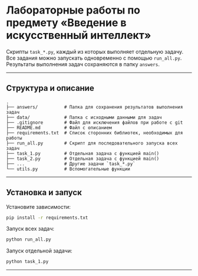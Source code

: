 # Лабораторные работы по предмету «Введение в искусственный интеллект»

Скрипты `task_*.py`, каждый из которых выполняет отдельную задачу. Все задания можно запускать одновременно с помощью `run_all.py`. Результаты выполнения задач сохраняются в папку `answers`.

---

## Структура и описание

```
.
├── answers/          # Папка для сохранения результатов выполнения задач
├── data/             # Папка с исходными данными для задач
├── .gitignore        # Файл для исключения файлов при работе с git
├── README.md         # Файл с описанием
├── requirements.txt  # Список сторонних библиотек, необходимых для работы
├── run_all.py        # Скрипт для последовательного запуска всех задач
├── task_1.py         # Отдельная задача с функцией main()
├── task_2.py         # Отдельная задача с функцией main()
├── ...               # Другие задачи `task_*.py`
└── utils.py          # Вспомогательные функции
```

---

## Установка и запуск

Установите зависимости:

```bash
pip install -r requirements.txt
```

Запуск всех задач:

```bash
python run_all.py
```

Запуск отдельной задачи:

```bash
python task_1.py
```

---
